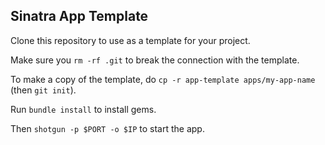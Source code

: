 ## Sinatra App Template

Clone this repository to use as a template for your project.

Make sure you `rm -rf .git` to break the connection with the template.

To make a copy of the template, do `cp -r app-template apps/my-app-name` (then `git init`).


Run `bundle install` to install gems.

Then `shotgun -p $PORT -o $IP` to start the app.